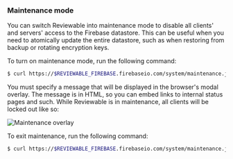 ### Maintenance mode

You can switch Reviewable into maintenance mode to disable all clients' and servers' access to the Firebase datastore.  This can be useful when you need to atomically update the entire datastore, such as when restoring from backup or rotating encryption keys.

To turn on maintenance mode, run the following command:

```bash
$ curl https://$REVIEWABLE_FIREBASE.firebaseio.com/system/maintenance.json?auth=$REVIEWABLE_FIREBASE_AUTH -X PUT -d '{"message": "An HTML message to your users."}'
```

You must specify a message that will be displayed in the browser's modal overlay.  The message is in HTML, so you can embed links to internal status pages and such.  While Reviewable is in maintenance, all clients will be locked out like so:

![Maintenance overlay](https://raw.githubusercontent.com/Reviewable/Reviewable/master/enterprise/maintenance.png)

To exit maintenance, run the following command:

```bash
$ curl https://$REVIEWABLE_FIREBASE.firebaseio.com/system/maintenance.json?auth=$REVIEWABLE_FIREBASE_AUTH -X DELETE
```
